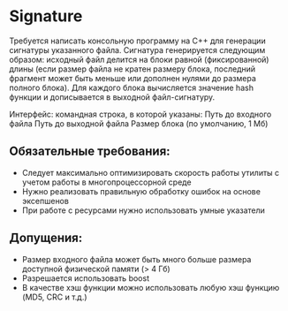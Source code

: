 # Signature
 
Требуется написать консольную программу на C++ для генерации сигнатуры указанного файла.
Сигнатура генерируется следующим образом: исходный файл делится на блоки равной (фиксированной) длины 
(если размер файла не кратен размеру блока, последний фрагмент может быть меньше или дополнен нулями до размера полного блока). 
Для каждого блока вычисляется значение hash функции и дописывается в выходной файл-сигнатуру.  
 
Интерфейс: командная строка, в которой указаны:
Путь до входного файла
Путь до выходной файла
Размер блока (по умолчанию, 1 Мб)
 
## Обязательные требования:
* Следует максимально оптимизировать скорость работы утилиты с учетом работы в многопроцессорной среде
* Нужно реализовать правильную обработку ошибок на основе эксепшенов
* При работе с ресурсами нужно использовать умные указатели
 
## Допущения:
* Размер входного файла может быть много больше размера доступной физической памяти (> 4 Гб)
* Разрешается использовать boost
* В качестве хэш функции можно использовать любую хэш функцию (MD5, CRC и т.д.)
